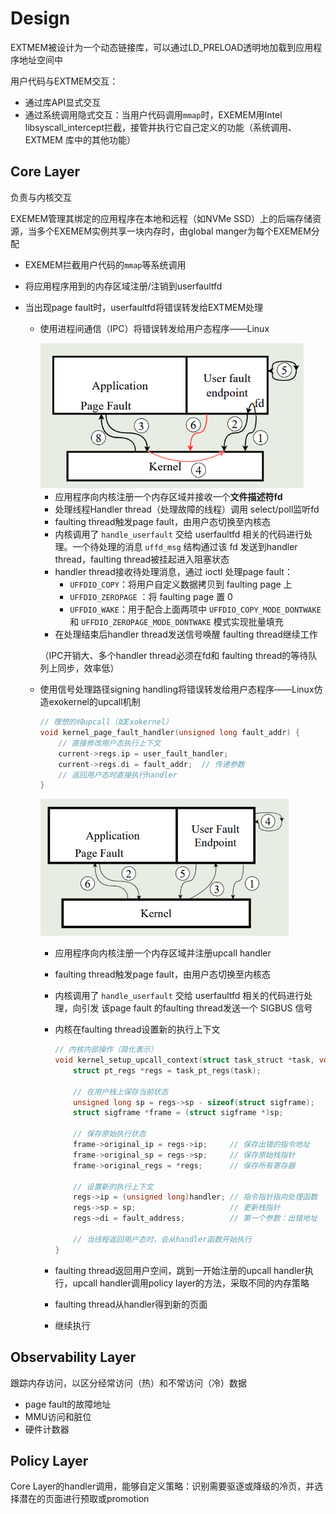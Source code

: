 # Design

EXTMEM被设计为一个动态链接库，可以通过LD_PRELOAD透明地加载到应用程序地址空间中

用户代码与EXTMEM交互：

* 通过库API显式交互
* 通过系统调用隐式交互：当用户代码调用`mmap`时，EXEMEM用Intel libsyscall_intercept拦截，接管并执行它自己定义的功能（系统调用、EXTMEM 库中的其他功能）

## Core Layer

负责与内核交互

EXEMEM管理其绑定的应用程序在本地和远程（如NVMe SSD）上的后端存储资源，当多个EXEMEM实例共享一块内存时，由global manger为每个EXEMEM分配

* EXEMEM拦截用户代码的`mmap`等系统调用

* 将应用程序用到的内存区域注册/注销到userfaultfd

* 当出现page fault时，userfaultfd将错误转发给EXTMEM处理

  * 使用进程间通信（IPC）将错误转发给用户态程序——Linux

    <img src="..\..\assets\image-20250806231205140.png" alt="image-20250806231205140" style="zoom:70%;" />

    * 应用程序向内核注册一个内存区域并接收一个**文件描述符fd**
    * 处理线程Handler thread（处理故障的线程）调用 select/poll监听fd
    * faulting thread触发page fault，由用户态切换至内核态
    * 内核调用了 `handle_userfault` 交给 userfaultfd 相关的代码进行处理。一个待处理的消息 `uffd_msg` 结构通过该 fd 发送到handler thread，faulting thread被挂起进入阻塞状态
    * handler thread接收待处理消息，通过 ioctl 处理page fault：
      * `UFFDIO_COPY`：将用户自定义数据拷贝到 faulting page 上
      * `UFFDIO_ZEROPAGE` ：将 faulting page 置 0
      * `UFFDIO_WAKE`：用于配合上面两项中 `UFFDIO_COPY_MODE_DONTWAKE` 和 `UFFDIO_ZEROPAGE_MODE_DONTWAKE` 模式实现批量填充
    * 在处理结束后handler thread发送信号唤醒 faulting thread继续工作

    （IPC开销大、多个handler thread必须在fd和 faulting thread的等待队列上同步，效率低）

  * 使用信号处理路径signing handling将错误转发给用户态程序——Linux仿造exokernel的upcall机制
  
    ```c
    // 理想的纯upcall（如Exokernel）
    void kernel_page_fault_handler(unsigned long fault_addr) {
        // 直接修改用户态执行上下文
        current->regs.ip = user_fault_handler;
        current->regs.di = fault_addr;  // 传递参数
        // 返回用户态时直接执行handler
    }
    ```
  
    <img src="..\..\assets\image-20250807031452975.png" alt="image-20250807031452975" style="zoom:55%;" />
  
    * 应用程序向内核注册一个内存区域并注册upcall handler
  
    * faulting thread触发page fault，由用户态切换至内核态
  
    * 内核调用了 `handle_userfault` 交给 userfaultfd 相关的代码进行处理，向引发 该page fault 的faulting thread发送一个 SIGBUS 信号
  
    * 内核在faulting thread设置新的执行上下文
  
      ```c
      // 内核内部操作（简化表示）
      void kernel_setup_upcall_context(struct task_struct *task, void (*handler)()) {
          struct pt_regs *regs = task_pt_regs(task);
          
          // 在用户栈上保存当前状态
          unsigned long sp = regs->sp - sizeof(struct sigframe);
          struct sigframe *frame = (struct sigframe *)sp;
          
          // 保存原始执行状态
          frame->original_ip = regs->ip;     // 保存出错的指令地址
          frame->original_sp = regs->sp;     // 保存原始栈指针  
          frame->original_regs = *regs;      // 保存所有寄存器
          
          // 设置新的执行上下文
          regs->ip = (unsigned long)handler; // 指令指针指向处理函数
          regs->sp = sp;                     // 更新栈指针
          regs->di = fault_address;          // 第一个参数：出错地址
          
          // 当线程返回用户态时，会从handler函数开始执行
      }
      ```
  
    * faulting thread返回用户空间，跳到一开始注册的upcall handler执行，upcall handler调用policy layer的方法，采取不同的内存策略
  
    * faulting thread从handler得到新的页面
  
    * 继续执行

## Observability Layer

跟踪内存访问，以区分经常访问（热）和不常访问（冷）数据

* page fault的故障地址
* MMU访问和脏位
* 硬件计数器

## Policy Layer

Core Layer的handler调用，能够自定义策略：识别需要驱逐或降级的冷页，并选择潜在的页面进行预取或promotion